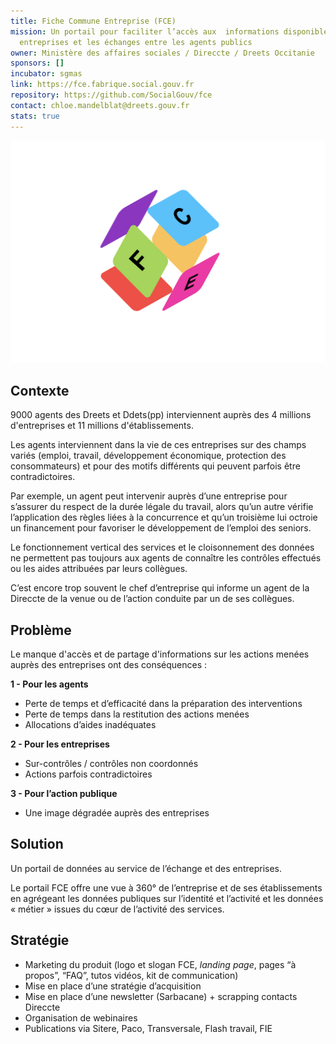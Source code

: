 ```yaml
---
title: Fiche Commune Entreprise (FCE)
mission: Un portail pour faciliter l’accès aux  informations disponibles sur les
  entreprises et les échanges entre les agents publics
owner: Ministère des affaires sociales / Direccte / Dreets Occitanie
sponsors: []
incubator: sgmas
link: https://fce.fabrique.social.gouv.fr
repository: https://github.com/SocialGouv/fce
contact: chloe.mandelblat@dreets.gouv.fr
stats: true
---
```

![](/img/netlifycms/fce_cube_transparent.png)

## Contexte

9000 agents des Dreets et Ddets(pp) interviennent auprès des 4 millions d'entreprises et 11 millions d'établissements.

Les agents interviennent dans la vie de ces entreprises sur des champs variés (emploi, travail, développement économique, protection des consommateurs) et pour des motifs différents qui peuvent parfois être contradictoires.

Par exemple, un agent peut intervenir auprès d’une entreprise pour s’assurer du respect de la durée légale du travail, alors qu’un autre vérifie l’application des règles liées à la concurrence et qu’un troisième lui octroie un financement pour favoriser le développement de l’emploi des seniors.

Le fonctionnement vertical des services et le cloisonnement des données ne permettent pas toujours aux agents de connaître les contrôles effectués ou les aides attribuées par leurs collègues.

C’est encore trop souvent le chef d’entreprise qui informe un agent de la Direccte de la venue ou de l’action conduite par un de ses collègues.

## Problème

Le manque d'accès et de partage d'informations sur les actions menées auprès des entreprises ont des conséquences :  

**1 - Pour les agents**

* Perte de temps et d’efficacité dans la préparation des interventions
* Perte de temps dans la restitution des actions menées
* Allocations d’aides inadéquates

**2 - Pour les entreprises**

* Sur-contrôles / contrôles non coordonnés
* Actions parfois contradictoires

**3 - Pour l’action publique** 

* Une image dégradée auprès des entreprises

## Solution

Un portail de données au service de l’échange et des entreprises.

Le portail FCE offre une vue à 360° de l’entreprise et de ses établissements en agrégeant les données publiques sur l’identité et l’activité et les données « métier »  issues du cœur de l’activité des services.

## Stratégie

* Marketing du produit (logo et slogan FCE, *landing page*, pages “à propos”, “FAQ”, tutos vidéos, kit de communication)
* Mise en place d’une stratégie d’acquisition 
* Mise en place d’une newsletter (Sarbacane) + scrapping contacts Direccte 
* Organisation de webinaires
* Publications via Sitere, Paco, Transversale, Flash travail, FIE